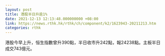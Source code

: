 ```yaml
---
layout: post
title: 港股半日升逾1%
date: 2021-12-13 12:13:48.000000000 +08:00
link: https://news.rthk.hk/rthk/ch/component/k2/1623943-20211213.htm
categories: rthk
---
```


港股今早上升，恒生指數曾升390點，半日收市升242點，報24238點。主板半日成交743億元。
